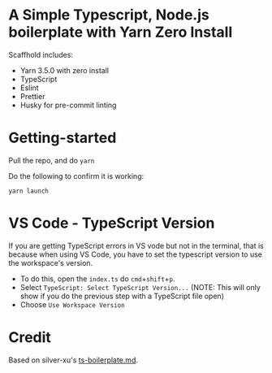 # A Simple Typescript, Node.js boilerplate with Yarn Zero Install

Scaffhold includes:

- Yarn 3.5.0 with zero install
- TypeScript
- Eslint
- Prettier
- Husky for pre-commit linting

# Getting-started

Pull the repo, and do `yarn`

Do the following to confirm it is working:

```
yarn launch
```

# VS Code - TypeScript Version

If you are getting TypeScript errors in VS vode but not in the terminal, that is because when using VS Code, you have to set the typescript version to use the workspace's version.

- To do this, open the `index.ts` do `cmd`+`shift`+`p`.
- Select `TypeScript: Select TypeScript Version...` (NOTE: This will only show if you do the previous step with a TypeScript file open)
- Choose `Use Workspace Version`

# Credit

Based on silver-xu's [ts-boilerplate.md](https://gist.github.com/silver-xu/1dcceaa14c4f0253d9637d4811948437).
